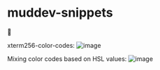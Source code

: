 # muddev-snippets
:wave:

xterm256-color-codes: 
![image](https://user-images.githubusercontent.com/9540334/174792240-df2a4eae-d1e7-48f9-935c-8e02abfa11f7.png)

Mixing color codes based on HSL values:
![image](https://user-images.githubusercontent.com/9540334/175688011-e679f513-8274-4772-a6d1-226a9cb2b97a.png)
